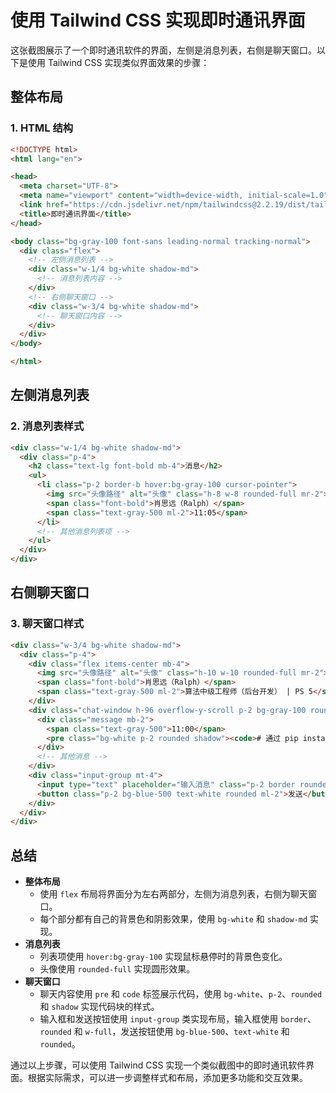 # 使用 Tailwind CSS 实现即时通讯界面

这张截图展示了一个即时通讯软件的界面，左侧是消息列表，右侧是聊天窗口。以下是使用 Tailwind CSS 实现类似界面效果的步骤：

## 整体布局

### 1. HTML 结构

```html
<!DOCTYPE html>
<html lang="en">

<head>
  <meta charset="UTF-8">
  <meta name="viewport" content="width=device-width, initial-scale=1.0">
  <link href="https://cdn.jsdelivr.net/npm/tailwindcss@2.2.19/dist/tailwind.min.css" rel="stylesheet">
  <title>即时通讯界面</title>
</head>

<body class="bg-gray-100 font-sans leading-normal tracking-normal">
  <div class="flex">
    <!-- 左侧消息列表 -->
    <div class="w-1/4 bg-white shadow-md">
      <!-- 消息列表内容 -->
    </div>
    <!-- 右侧聊天窗口 -->
    <div class="w-3/4 bg-white shadow-md">
      <!-- 聊天窗口内容 -->
    </div>
  </div>
</body>

</html>
```

## 左侧消息列表

### 2. 消息列表样式

```html
<div class="w-1/4 bg-white shadow-md">
  <div class="p-4">
    <h2 class="text-lg font-bold mb-4">消息</h2>
    <ul>
      <li class="p-2 border-b hover:bg-gray-100 cursor-pointer">
        <img src="头像路径" alt="头像" class="h-8 w-8 rounded-full mr-2">
        <span class="font-bold">肖思远（Ralph）</span>
        <span class="text-gray-500 ml-2">11:05</span>
      </li>
      <!-- 其他消息列表项 -->
    </ul>
  </div>
</div>
```

## 右侧聊天窗口

### 3. 聊天窗口样式

```html
<div class="w-3/4 bg-white shadow-md">
  <div class="p-4">
    <div class="flex items-center mb-4">
      <img src="头像路径" alt="头像" class="h-10 w-10 rounded-full mr-2">
      <span class="font-bold">肖思远（Ralph）</span>
      <span class="text-gray-500 ml-2">算法中级工程师（后台开发） | PS 5</span>
    </div>
    <div class="chat-window h-96 overflow-y-scroll p-2 bg-gray-100 rounded">
      <div class="message mb-2">
        <span class="text-gray-500">11:00</span>
        <pre class="bg-white p-2 rounded shadow"><code># 通过 pip install volcengine-python-sdk[ak] 安装方舟方...</code></pre>
      </div>
      <!-- 其他消息 -->
    </div>
    <div class="input-group mt-4">
      <input type="text" placeholder="输入消息" class="p-2 border rounded w-full">
      <button class="p-2 bg-blue-500 text-white rounded ml-2">发送</button>
    </div>
  </div>
</div>
```

## 总结

- **整体布局**
  - 使用 `flex` 布局将界面分为左右两部分，左侧为消息列表，右侧为聊天窗口。
  - 每个部分都有自己的背景色和阴影效果，使用 `bg-white` 和 `shadow-md` 实现。
- **消息列表**
  - 列表项使用 `hover:bg-gray-100` 实现鼠标悬停时的背景色变化。
  - 头像使用 `rounded-full` 实现圆形效果。
- **聊天窗口**
  - 聊天内容使用 `pre` 和 `code` 标签展示代码，使用 `bg-white`、`p-2`、`rounded` 和 `shadow` 实现代码块的样式。
  - 输入框和发送按钮使用 `input-group` 类实现布局，输入框使用 `border`、`rounded` 和 `w-full`，发送按钮使用 `bg-blue-500`、`text-white` 和 `rounded`。

通过以上步骤，可以使用 Tailwind CSS 实现一个类似截图中的即时通讯软件界面。根据实际需求，可以进一步调整样式和布局，添加更多功能和交互效果。
